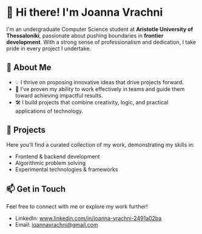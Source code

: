 # 👋 Hi there! I'm Joanna Vrachni

I'm an undergraduate Computer Science student at **Aristotle University of Thessaloniki**, passionate about pushing boundaries in **frontier development**. With a strong sense of professionalism and dedication, I take pride in every project I undertake.

## 🚀 About Me

- 💡 I thrive on proposing innovative ideas that drive projects forward.
- 🤝 I’ve proven my ability to work effectively in teams and guide them toward achieving impactful results.
- 🛠️ I build projects that combine creativity, logic, and practical applications of technology.

## 📂 Projects

Here you’ll find a curated collection of my work, demonstrating my skills in:
- Frontend & backend development
- Algorithmic problem solving
- Experimental technologies & frameworks

## 📫 Get in Touch

Feel free to connect with me or explore my work further!

- LinkedIn: www.linkedin.com/in/joanna-vrachni-2491a02ba
- Email: ioannavrachni@gmail.com

